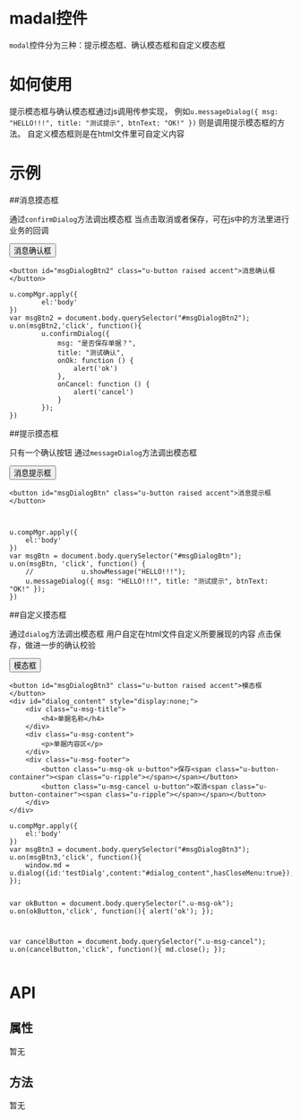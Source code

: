 # madal控件

`modal`控件分为三种：提示模态框、确认模态框和自定义模态框

# 如何使用

提示模态框与确认模态框通过js调用传参实现，
例如`u.messageDialog({ msg: "HELLO!!!", title: "测试提示", btnText: "OK!" })` 则是调用提示模态框的方法。
自定义模态框则是在html文件里可自定义内容

# 示例


##消息摸态框

通过`confirmDialog`方法调出模态框
当点击取消或者保存，可在js中的方法里进行业务的回调 

<div class="example-content"><button id="msgDialogBtn2" class="u-button raised accent">消息确认框</button>
</div>
<div class="example-content ex-hide"><script>u.compMgr.apply({
        el:'body'
})
var msgBtn2 = document.body.querySelector("#msgDialogBtn2");
u.on(msgBtn2,'click', function(){
        u.confirmDialog({
            msg: "是否保存单据？",
            title: "测试确认",
            onOk: function () {
                alert('ok')
            },
            onCancel: function () {
                alert('cancel')
            }
        });
})
</script></div>
<div class="examples-code"><pre><code>&lt;button id="msgDialogBtn2" class="u-button raised accent">消息确认框&lt;/button></code></pre>
</div>
<div class="examples-code"><pre><code>u.compMgr.apply({
        el:'body'
})
var msgBtn2 = document.body.querySelector("#msgDialogBtn2");
u.on(msgBtn2,'click', function(){
        u.confirmDialog({
            msg: "是否保存单据？",
            title: "测试确认",
            onOk: function () {
                alert('ok')
            },
            onCancel: function () {
                alert('cancel')
            }
        });
})</code></pre>
</div>

##提示摸态框

只有一个确认按钮
通过`messageDialog`方法调出模态框


<div class="example-content"><button id="msgDialogBtn" class="u-button raised accent">消息提示框</button>

   
</div>
<div class="example-content ex-hide"><script>u.compMgr.apply({
    el:'body'
})
var msgBtn = document.body.querySelector("#msgDialogBtn");
u.on(msgBtn, 'click', function() {
    //            u.showMessage("HELLO!!!");
    u.messageDialog({ msg: "HELLO!!!", title: "测试提示", btnText: "OK!" });
})

</script></div>
<div class="examples-code"><pre><code>&lt;button id="msgDialogBtn" class="u-button raised accent">消息提示框&lt;/button>

   </code></pre>
</div>
<div class="examples-code"><pre><code>u.compMgr.apply({
    el:'body'
})
var msgBtn = document.body.querySelector("#msgDialogBtn");
u.on(msgBtn, 'click', function() {
    //            u.showMessage("HELLO!!!");
    u.messageDialog({ msg: "HELLO!!!", title: "测试提示", btnText: "OK!" });
})
</code></pre>
</div>

##自定义摸态框

通过`dialog`方法调出模态框
用户自定在html文件自定义所要展现的内容
点击保存，做进一步的确认校验

<div class="example-content"><button id="msgDialogBtn3" class="u-button raised accent">模态框</button>
<div id="dialog_content" style="display:none;">
	<div class="u-msg-title">
		<h4>单据名称</h4>
	</div>
	<div class="u-msg-content">
		<p>单据内容区</p>
	</div>
	<div class="u-msg-footer">
		<button class="u-msg-ok u-button">保存<span class="u-button-container"><span class="u-ripple"></span></span></button>
		<button class="u-msg-cancel u-button">取消<span class="u-button-container"><span class="u-ripple"></span></span></button>
	</div>
</div>
</div>
<div class="example-content ex-hide"><script>u.compMgr.apply({
    el:'body'
})
var msgBtn3 = document.body.querySelector("#msgDialogBtn3");
u.on(msgBtn3,'click', function(){
	window.md = u.dialog({id:'testDialg',content:"#dialog_content",hasCloseMenu:true});
});

var okButton = document.body.querySelector(".u-msg-ok");
u.on(okButton,'click', function(){
	alert('ok');
});

var cancelButton = document.body.querySelector(".u-msg-cancel");
u.on(cancelButton,'click', function(){
	md.close();
});
</script></div>
<div class="examples-code"><pre><code>&lt;button id="msgDialogBtn3" class="u-button raised accent">模态框&lt;/button>
&lt;div id="dialog_content" style="display:none;">
	&lt;div class="u-msg-title">
		&lt;h4>单据名称&lt;/h4>
	&lt;/div>
	&lt;div class="u-msg-content">
		&lt;p>单据内容区&lt;/p>
	&lt;/div>
	&lt;div class="u-msg-footer">
		&lt;button class="u-msg-ok u-button">保存&lt;span class="u-button-container">&lt;span class="u-ripple">&lt;/span>&lt;/span>&lt;/button>
		&lt;button class="u-msg-cancel u-button">取消&lt;span class="u-button-container">&lt;span class="u-ripple">&lt;/span>&lt;/span>&lt;/button>
	&lt;/div>
&lt;/div></code></pre>
</div>
<div class="examples-code"><pre><code>u.compMgr.apply({
    el:'body'
})
var msgBtn3 = document.body.querySelector("#msgDialogBtn3");
u.on(msgBtn3,'click', function(){
	window.md = u.dialog({id:'testDialg',content:"#dialog_content",hasCloseMenu:true});
});

var okButton = document.body.querySelector(".u-msg-ok");
u.on(okButton,'click', function(){
	alert('ok');
});

var cancelButton = document.body.querySelector(".u-msg-cancel");
u.on(cancelButton,'click', function(){
	md.close();
});</code></pre>
</div>


<!--### 示例1

示例1说明

### 示例2

示例2说-->

# API

## 属性

暂无
<!--### 属性1

属性1说明

### 属性2

属性2说明-->

## 方法

暂无
<!--### 方法1

方法1说明

### 方法2

方法2说明-->
